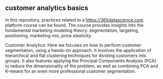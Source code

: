 ## customer analytics basics

In this repository, practices related to a https://365datascience.com platform course can be found.
The course provides insights into the fundamental marketing modeling theory: segmentation, targeting, positioning, marketing mix, price elasticity.

Customer Analytics: Here we focuses on how to perform customer segmentation, using a hands-on approach. It involves the application of hierarchical and flat clustering techniques for dividing customers into groups. It also features applying the Principal Components Analysis (PCA) to reduce the dimensionality of the problem, as well as combining PCA and K-means for an even more professional customer segmentation.
